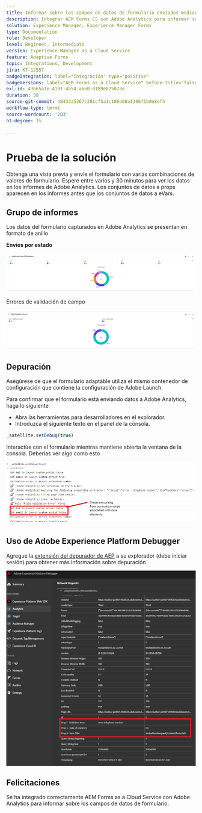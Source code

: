 ```yaml
---
title: Informar sobre los campos de datos de formulario enviados mediante Adobe Analytics
description: Integrar AEM Forms CS con Adobe Analytics para informar sobre campos de datos de formulario
solution: Experience Manager, Experience Manager Forms
type: Documentation
role: Developer
level: Beginner, Intermediate
version: Experience Manager as a Cloud Service
feature: Adaptive Forms
topic: Integrations, Development
jira: KT-12557
badgeIntegration: label="Integración" type="positive"
badgeVersions: label="AEM Forms as a Cloud Service" before-title="false"
exl-id: 43665a1e-4101-4b54-a6e0-d189e825073e
duration: 38
source-git-commit: 48433a5367c281cf5a1c106b08a1306f1b0e8ef4
workflow-type: tm+mt
source-wordcount: '203'
ht-degree: 1%

---
```


# Prueba de la solución

Obtenga una vista previa y envíe el formulario con varias combinaciones de valores de formulario. Espere entre varios y 30 minutos para ver los datos en los informes de Adobe Analytics. Los conjuntos de datos a props aparecen en los informes antes que los conjuntos de datos a eVars.

## Grupo de informes

Los datos del formulario capturados en Adobe Analytics se presentan en formato de anillo

**Envíos por estado**

![aplicantsbystate](assets/donut.png)

Errores de validación de campo

![error de validación de campo](assets/donut-field-validation.png)

## Depuración

Asegúrese de que el formulario adaptable utiliza el mismo contenedor de configuración que contiene la configuración de Adobe Launch.

Para confirmar que el formulario está enviando datos a Adobe Analytics, haga lo siguiente

* Abra las herramientas para desarrolladores en el explorador.
* Introduzca el siguiente texto en el panel de la consola.

```javascript
_satellite.setDebug(true)
```

Interactúe con el formulario mientras mantiene abierta la ventana de la consola. Deberías ver algo como esto

![console-debug](assets/debug.png)

## Uso de Adobe Experience Platform Debugger

Agregue la [extensión del depurador de AEP](https://experienceleague.adobe.com/docs/experience-platform/debugger/home.html?lang=es) a su explorador (debe iniciar sesión) para obtener más información sobre depuración

![depurador de plataforma](assets/platform-debugger.png)

## Felicitaciones

Se ha integrado correctamente AEM Forms as a Cloud Service con Adobe Analytics para informar sobre los campos de datos de formulario.